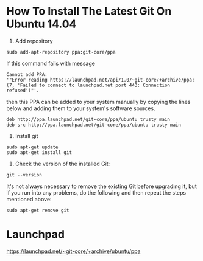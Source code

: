 # How To Install The Latest Git On Ubuntu 14.04

1. Add repository
  ```
  sudo add-apt-repository ppa:git-core/ppa
  ```

  If this command fails with message
  ```
  Cannot add PPA: 
  '"Error reading https://launchpad.net/api/1.0/~git-core/+archive/ppa: 
  (7, 'Failed to connect to launchpad.net port 443: Connection refused')"'.
  ```
  
  then this PPA can be added to your system manually by copying
  the lines below and adding them to your system's software sources. 

  ```
  deb http://ppa.launchpad.net/git-core/ppa/ubuntu trusty main 
  deb-src http://ppa.launchpad.net/git-core/ppa/ubuntu trusty main
  ```
  
1. Install git
  ```
  sudo apt-get update
  sudo apt-get install git
  ```
  
1. Check the version of the installed Git:
  ```
  git --version
  ```

It's not always necessary to remove the existing Git before upgrading it,
but if you run into any problems, do the following and then repeat the steps mentioned above:
```
sudo apt-get remove git
```

# Launchpad

https://launchpad.net/~git-core/+archive/ubuntu/ppa
